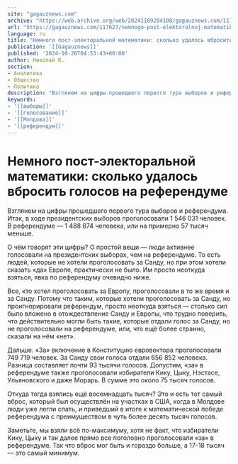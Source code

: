 ```yaml
---
site: "gagauznews.com"
archive: "https://web.archive.org/web/20241109204108/gagauznews.com/117627/nemnogo-post-elektoralnoj-matematiki-skolko-udalos-vbrosit-golosov-na-referendume.html"
url: "https://gagauznews.com/117627/nemnogo-post-elektoralnoj-matematiki-skolko-udalos-vbrosit-golosov-na-referendume.html"
language: ru
title: "Немного пост-электоральной математики: сколько удалось вбросить голосов на референдуме"
publication: '[[Gagauznews]]'
published: '2024-10-26T04:53:43+00:00'
author: Николай К.
section:
- Аналитика
- Общество
- Политика
description: "Взглянем на цифры прошедшего первого тура выборов и референдума. Итак, в ходе президентских выборов проголосовали 1 546 031 человек. В референдуме — 1 488 874 человека, или на примерно 57 тысяч меньше. О чём говорят эти цифры? О простой вещи — люди активнее голосовали на президентских выборах, чем на референдуме. То есть людей, которые не хотели проголосовать за Санду, но при этом хотели сказать «да» Европе, практически не было. Им просто неоткуда взяться, явка по референдуму очевидно ниже. Все, кто хотел проголосовать за Европу, проголосовали в то же время и за Санду. Потому что таким, которые хотели проголосовать за Санду, […]"
keywords:
- '[[выборы]]'
- '[[голосование]]'
- '[[Молдова]]'
- '[[референдум]]'
---
```


# Немного пост-электоральной математики: сколько удалось вбросить голосов на референдуме

Взглянем на цифры прошедшего первого тура выборов и референдума. Итак, в ходе президентских выборов проголосовали 1 546 031 человек. В референдуме — 1 488 874 человека, или на примерно 57 тысяч меньше.

О чём говорят эти цифры? О простой вещи — люди активнее голосовали на президентских выборах, чем на референдуме. То есть людей, которые не хотели проголосовать за Санду, но при этом хотели сказать «да» Европе, практически не было. Им просто неоткуда взяться, явка по референдуму очевидно ниже.

Все, кто хотел проголосовать за Европу, проголосовали в то же время и за Санду. Потому что таким, которые хотели проголосовать за Санду, но проигнорировали референдум, просто неоткуда взяться — столько сил было вложено в отождествление Санду и Европы, что трудно поверить, что действительно могли быть такие, которые отдали голос за Санду, но не проголосовали на референдуме, или, что ещё более странно, сказали на нём «нет».

Дальше. «За» включение в Конституцию евровектора проголосовали 749 719 человек. За Санду свои голоса отдали 656 852 человека. Разница составляет почти 93 тысячи голосов. Допустим, «за» в референдуме также проголосовали избиратели Кику, Цыку, Нэстасе, Ульяновского и даже Морарь. В сумме это около 75 тысяч голосов.

Откуда тогда взялись ещё восемнадцать тысяч? Это и есть тот самый вброс, который был осуществлён на участках в США, когда в Молдове люди уже легли спать, и приведший в итоге к математической победе референдума с преимуществом в чуть более десять тысяч голосов.

Заметьте, мы взяли всё по-максимуму, хотя не факт, что избиратели Кику, Цыку и так далее прямо все поголовно проголосовали «за» в референдуме. Так что вброс мог быть и гораздо больше, а 17-18 тысяч — это самый минимум.